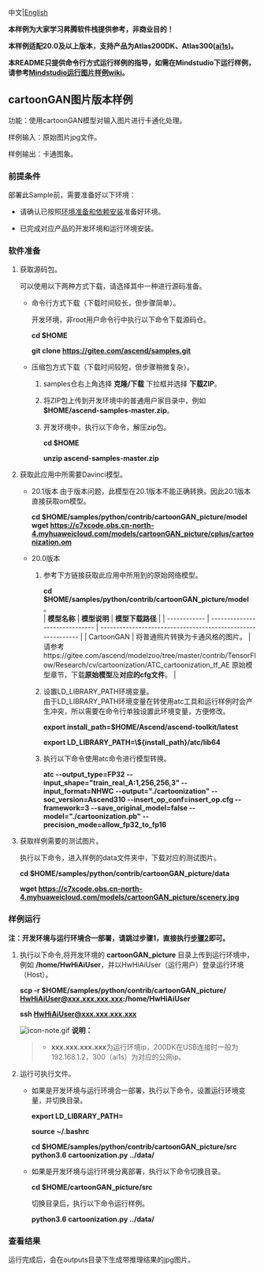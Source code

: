 中文|[English](README.md)

**本样例为大家学习昇腾软件栈提供参考，非商业目的！**

**本样例适配20.0及以上版本，支持产品为Atlas200DK、Atlas300([ai1s](https://support.huaweicloud.com/productdesc-ecs/ecs_01_0047.html#ecs_01_0047__section78423209366))。**

**本README只提供命令行方式运行样例的指导，如需在Mindstudio下运行样例，请参考[Mindstudio运行图片样例wiki](https://gitee.com/ascend/samples/wikis/Mindstudio%E8%BF%90%E8%A1%8C%E5%9B%BE%E7%89%87%E6%A0%B7%E4%BE%8B?sort_id=3164874)。**

## cartoonGAN图片版本样例

功能：使用cartoonGAN模型对输入图片进行卡通化处理。

样例输入：原始图片jpg文件。

样例输出：卡通图象。

### 前提条件

部署此Sample前，需要准备好以下环境：

- 请确认已按照[环境准备和依赖安装](../../environment)准备好环境。

- 已完成对应产品的开发环境和运行环境安装。

### 软件准备

1. 获取源码包。

   可以使用以下两种方式下载，请选择其中一种进行源码准备。

    - 命令行方式下载（下载时间较长，但步骤简单）。

        开发环境，非root用户命令行中执行以下命令下载源码仓。

       **cd $HOME**

       **git clone https://gitee.com/ascend/samples.git**

    - 压缩包方式下载（下载时间较短，但步骤稍微复杂）。

        1. samples仓右上角选择 **克隆/下载** 下拉框并选择 **下载ZIP**。

        2. 将ZIP包上传到开发环境中的普通用户家目录中，例如 **$HOME/ascend-samples-master.zip**。

        3. 开发环境中，执行以下命令，解压zip包。

            **cd $HOME**

            **unzip ascend-samples-master.zip**

2. 获取此应用中所需要Davinci模型。
    - 20.1版本
    由于版本问题，此模型在20.1版本不能正确转换。因此20.1版本直接获取om模型。
     
        **cd $HOME/samples/python/contrib/cartoonGAN_picture/model**    
        **wget https://c7xcode.obs.cn-north-4.myhuaweicloud.com/models/cartoonGAN_picture/cplus/cartoonization.om** 
    
    - 20.0版本  

        1. 参考下方链接获取此应用中所用到的原始网络模型。
        
            **cd $HOME/samples/python/contrib/cartoonGAN_picture/model** 。   
            | **模型名称** | **模型说明**                   | **模型下载路径**                                             |
            | ------------ | ------------------------------ | ------------------------------------------------------------ |
            | CartoonGAN     | 将普通照片转换为卡通风格的图片。 | 请参考https://gitee.com/ascend/modelzoo/tree/master/contrib/TensorFlow/Research/cv/cartoonization/ATC_cartoonization_tf_AE 原始模型章节，下载**原始模型**及**对应的cfg文件**。 |

        2. 设置LD_LIBRARY_PATH环境变量。   
            由于LD_LIBRARY_PATH环境变量在转使用atc工具和运行样例时会产生冲突，所以需要在命令行单独设置此环境变量，方便修改。  
            
            **export install_path=$HOME/Ascend/ascend-toolkit/latest**

            **export LD_LIBRARY_PATH=\\${install_path}/atc/lib64**  

        3. 执行以下命令使用atc命令进行模型转换。  
            
            **atc --output_type=FP32 --input_shape="train_real_A:1,256,256,3" --input_format=NHWC --output="./cartoonization" --soc_version=Ascend310 --insert_op_conf=insert_op.cfg --framework=3 --save_original_model=false --model="./cartoonization.pb" --precision_mode=allow_fp32_to_fp16**

3. 获取样例需要的测试图片。

    执行以下命令，进入样例的data文件夹中，下载对应的测试图片。

    **cd $HOME/samples/python/contrib/cartoonGAN_picture/data**

    **wget https://c7xcode.obs.cn-north-4.myhuaweicloud.com/models/cartoonGAN_picture/scenery.jpg**



### 样例运行

**注：开发环境与运行环境合一部署，请跳过步骤1，直接执行[步骤2](#step_2)即可。**   

1. 执行以下命令,将开发环境的 **cartoonGAN_picture** 目录上传到运行环境中，例如 **/home/HwHiAiUser**，并以HwHiAiUser（运行用户）登录运行环境（Host）。

    **scp -r $HOME/samples/python/contrib/cartoonGAN_picture/ HwHiAiUser@xxx.xxx.xxx.xxx:/home/HwHiAiUser**

    **ssh HwHiAiUser@xxx.xxx.xxx.xxx**    

    ![](https://images.gitee.com/uploads/images/2020/1106/160652_6146f6a4_5395865.gif "icon-note.gif") **说明：**  
    > - **xxx.xxx.xxx.xxx**为运行环境ip，200DK在USB连接时一般为192.168.1.2，300（ai1s）为对应的公网ip。

2. <a name="step_2"></a>运行可执行文件。

    - 如果是开发环境与运行环境合一部署，执行以下命令，设置运行环境变量，并切换目录。

      **export LD_LIBRARY_PATH=**

      **source ~/.bashrc**
        
      **cd $HOME/samples/python/contrib/cartoonGAN_picture/src**    
      **python3.6 cartoonization.py ../data/**

    - 如果是开发环境与运行环境分离部署，执行以下命令切换目录。
    
      **cd $HOME/cartoonGAN_picture/src**

      切换目录后，执行以下命令运行样例。

      **python3.6 cartoonization.py ../data/**

### 查看结果

运行完成后，会在outputs目录下生成带推理结果的jpg图片。
